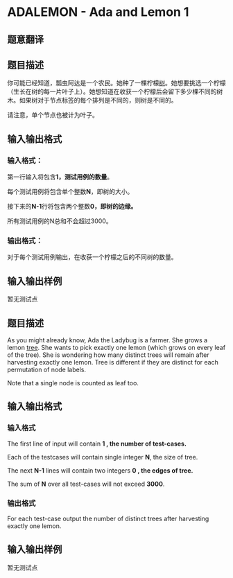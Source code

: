 # ADALEMON - Ada and Lemon 1

## 题意翻译

## 题目描述

你可能已经知道，瓢虫阿达是一个农民。她种了一棵柠檬[树](https://en.wikipedia.org/wiki/Tree_(data_structure))。她想要挑选一个柠檬（生长在树的每一片叶子上）。她想知道在收获一个柠檬后会留下多少棵不同的树木。如果树对于节点标签的每个排列是不同的，则树是不同的。

请注意，单个节点也被计为叶子。

## 输入输出格式

### 输入格式：

第一行输入将包含**1，测试用例的数量**。

每个测试用例将包含单个整数**N**，即树的大小。

接下来的**N-1**行将包含两个整数**0，即树的边缘。**

所有测试用例的N总和不会超过3000。

### 输出格式：

对于每个测试用例输出，在收获一个柠檬之后的不同树的数量。

## 输入输出样例

暂无测试点

## 题目描述

As you might already know, Ada the Ladybug is a farmer. She grows a lemon [tree](https://en.wikipedia.org/wiki/Tree_(data_structure)). She wants to pick exactly one lemon (which grows on every leaf of the tree). She is wondering how many distinct trees will remain after harvesting exactly one lemon. Tree is different if they are distinct for each permutation of node labels.

Note that a single node is counted as leaf too.

## 输入输出格式

### 输入格式

The first line of input will contain **1 , the number of test-cases.**

Each of the testcases will contain single integer **N**, the size of tree.

The next **N-1** lines will contain two integers **0 , the edges of tree.**

The sum of **N** over all test-cases will not exceed **3000**.

### 输出格式

For each test-case output the number of distinct trees after harvesting exactly one lemon.

## 输入输出样例

暂无测试点

